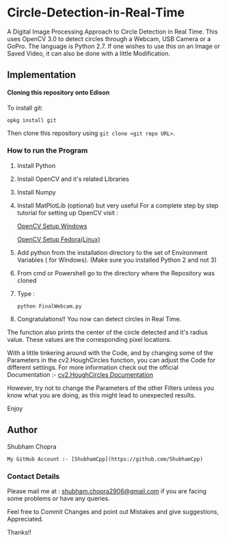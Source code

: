 # Circle-Detection-in-Real-Time

A Digital Image Processing Approach to Circle Detection in Real Time.
This uses OpenCV 3.0 to detect circles through a Webcam, USB Camera or a GoPro. The language is Python 2.7.
If one wishes to use this on an Image or Saved Video, it can also be done with a little Modification.

## Implementation

#### Cloning this repository onto Edison

To install git:

    opkg install git

Then clone this repository using `git clone <git repo URL>`.

### How to run the Program

1. Install Python
2. Install OpenCV and it's related Libraries
3. Install Numpy
4. Install MatPlotLib (optional) but very useful
     For a complete step by step tutorial for setting up OpenCV visit :

     [OpenCV Setup Windows](http://docs.opencv.org/3.0-beta/doc/py_tutorials/py_setup/py_setup_in_windows/py_setup_in_windows.html#install-opencv-python-in-windows)

     [OpenCV Setup Fedora(Linux)](http://docs.opencv.org/3.0-beta/doc/py_tutorials/py_setup/py_setup_in_fedora/py_setup_in_fedora.html#install-opencv-python-in-fedora)

5. Add python from the installation directory to the set of Environment Variables ( for Windows). (Make sure you installed Python 2 and not 3)
6. From cmd or Powershell go to the directory where the Repository was cloned
7. Type :

   ` python FinalWebcam.py `

8. Congratulations!! You now can detect circles in Real Time.

The function also prints the center of the circle detected and it's radius value. These values are the corresponding pixel locations.

With a little tinkering around with the Code, and by changing some of the Parameters in the cv2.HoughCircles function, you can adjust the Code for different settings.
For more information check out the official Documentation :- [cv2.HoughCircles Documentation](http://docs.opencv.org/2.4/modules/imgproc/doc/feature_detection.html)
 
However, try not to change the Parameters of the other Filters unless you know what you are doing, as this might lead to unexpected results.

Enjoy

## Author

Shubham Chopra

    My GitHub Account :- [ShubhamCpp](https://github.com/ShubhamCpp)
    
### Contact Details

Please mail me at : shubham.chopra2906@gmail.com if you are facing some problems or have any queries.

Feel free to Commit Changes and point out Mistakes and give suggestions, Appreciated.

Thanks!!
  
